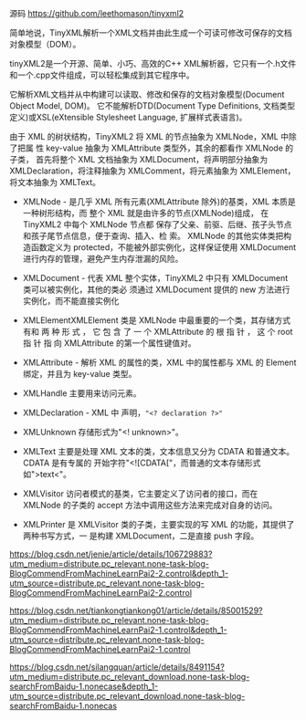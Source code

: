 源码 https://github.com/leethomason/tinyxml2

简单地说，TinyXML解析一个XML文档并由此生成一个可读可修改可保存的文档对象模型（DOM）。

tinyXML2是一个开源、简单、小巧、高效的C++ XML解析器，它只有一个.h文件和一个.cpp文件组成，可以轻松集成到其它程序中。

它解析XML文档并从中构建可以读取、修改和保存的文档对象模型(Document Object Model, DOM)。
它不能解析DTD(Document Type Definitions, 文档类型定义)或XSL(eXtensible Stylesheet Language, 扩展样式表语言)。

由于 XML 的树状结构，TinyXML2 将 XML 的节点抽象为 XMLNode，XML 中除了把属 性 key-value 抽象为 XMLAttribute 类型外，其余的都看作 XMLNode 的子类，
首先将整个 XML 文档抽象为 XMLDocument，将声明部分抽象为 XMLDeclaration，将注释抽象为 XMLComment，将元素抽象为 XMLElement，将文本抽象为 XMLText。

* XMLNode - 是几乎 XML 所有元素(XMLAttribute 除外)的基类，XML 本质是一种树形结构，而 整个 XML 就是由许多的节点(XMLNode)组成，
在 TinyXML2 中每个 XMLNode 节点都 保存了父亲、前驱、后继、孩子头节点和孩子尾节点信息，便于查询、插入、检 索。
XMLNode 的其他实体类把构造函数定义为 protected，不能被外部实例化，这样保证使用 XMLDocument 进行内存的管理，避免产生内存泄漏的风险。

* XMLDocument - 代表 XML 整个实体，TinyXML2 中只有 XMLDocument 类可以被实例化，其他的类必 须通过 XMLDocument 提供的 new 方法进行实例化，而不能直接实例化
* XMLElementXMLElement 类是 XMLNode 中最重要的一个类，其存储方式有<foo/>和<foo></foo> 两 种 形 式 ， 它 包 含 了 一 个 XMLAttribute 的 根 指 针 ， 
这 个 root 指 针 指 向 XMLAttribute 的第一个属性键值对。
* XMLAttribute - 解析 XML 的属性的类，XML 中的属性都与 XML 的 Element 绑定，并且为 key-value 类型。
* XMLHandle        主要用来访问元素。
* XMLDeclaration - XML 中 声明，`"<? declaration ?>"`
* XMLUnknown       存储形式为"<! unknown>"。
* XMLText 主要是处理 XML 文本的类，文本信息又分为 CDATA 和普通文本。CDATA 是有专属的 开始字符"<![CDATA["，而普通的文本存储形式如">text<"。
* XMLVisitor 访问者模式的基类，它主要定义了访问者的接口，而在 XMLNode 的子类的 accept 方法中调用这些方法来完成对自身的访问。
* XMLPrinter 是 XMLVisitor 类的子类，主要实现的写 XML 的功能，其提供了两种书写方式，一 是构建 XMLDocument，二是直接 push 字段。

https://blog.csdn.net/jenie/article/details/106729883?utm_medium=distribute.pc_relevant.none-task-blog-BlogCommendFromMachineLearnPai2-2.control&depth_1-utm_source=distribute.pc_relevant.none-task-blog-BlogCommendFromMachineLearnPai2-2.control

https://blog.csdn.net/tiankongtiankong01/article/details/85001529?utm_medium=distribute.pc_relevant.none-task-blog-BlogCommendFromMachineLearnPai2-1.control&depth_1-utm_source=distribute.pc_relevant.none-task-blog-BlogCommendFromMachineLearnPai2-1.control

https://blog.csdn.net/silangquan/article/details/8491154?utm_medium=distribute.pc_relevant_download.none-task-blog-searchFromBaidu-1.nonecase&depth_1-utm_source=distribute.pc_relevant_download.none-task-blog-searchFromBaidu-1.nonecas

